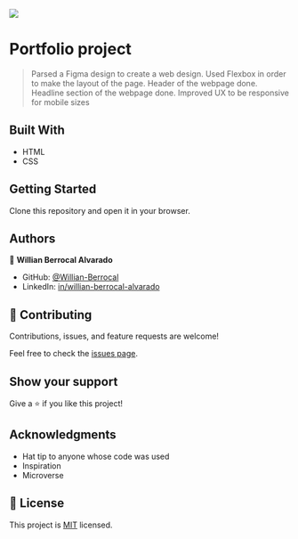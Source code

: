 ![](https://img.shields.io/badge/Microverse-blueviolet)

# Portfolio project

> Parsed a Figma design to create a web design.
> Used Flexbox in order to make the layout of the page.
> Header of the webpage done.
> Headline section of the webpage done.
> Improved UX to be responsive for mobile sizes


## Built With

- HTML
- CSS


## Getting Started

Clone this repository and open it in your browser.


## Authors

👤 **Willian Berrocal Alvarado**

- GitHub: [@Willian-Berrocal](https://github.com/Willian-Berrocal)
- LinkedIn: [in/willian-berrocal-alvarado](https://www.linkedin.com/in/willian-berrocal-alvarado/)


## 🤝 Contributing

Contributions, issues, and feature requests are welcome!

Feel free to check the [issues page](../../issues/).

## Show your support

Give a ⭐️ if you like this project!

## Acknowledgments

- Hat tip to anyone whose code was used
- Inspiration
- Microverse

## 📝 License

This project is [MIT](./LICENSE) licensed.

